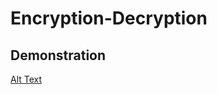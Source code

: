 # Encryption-Decryption

## Demonstration
[Alt Text](https://github.com/hoquewasim/Encryption-Decryption/blob/master/demonstration.gif)
